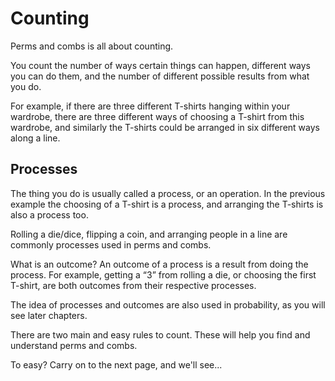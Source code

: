 # Counting

Perms and combs is all about counting.

You count the number of ways certain things can happen, different ways you can do them, and the number of different possible results from what you do.

For example, if there are three different T-shirts hanging within your wardrobe, there are three different ways of choosing a T-shirt from this wardrobe, and similarly the T-shirts could be arranged in six different ways along a line.

## Processes

The thing you do is usually called a process, or an operation. In the previous example the choosing of a T-shirt is a process, and arranging the T-shirts is also a process too.

Rolling a die/dice, flipping a coin, and arranging people in a line are commonly processes used in perms and combs.

What is an outcome? An outcome of a process is a result from doing the process. For example, getting a “3” from rolling a die, or choosing the first T-shirt, are both outcomes from their respective processes.

The idea of processes and outcomes are also used in probability, as you will see later chapters.

There are two main and easy rules to count. These will help you find and understand perms and combs.

To easy? Carry on to the next page, and we'll see...

